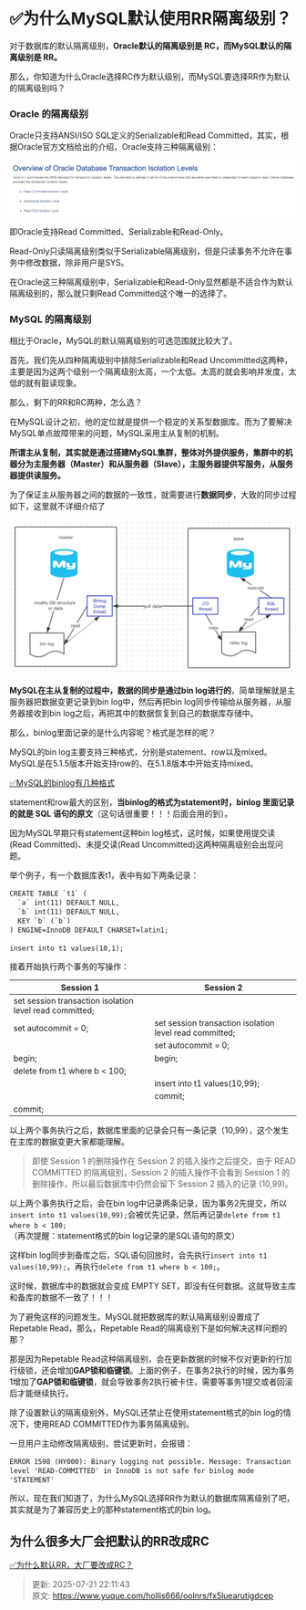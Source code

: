 # ✅为什么MySQL默认使用RR隔离级别？

对于数据库的默认隔离级别，**Oracle默认的隔离级别是 RC，而MySQL默认的隔离级别是 RR。**



那么，你知道为什么Oracle选择RC作为默认级别，而MySQL要选择RR作为默认的隔离级别吗？



### Oracle 的隔离级别


Oracle只支持ANSI/ISO SQL定义的Serializable和Read Committed，其实，根据Oracle官方文档给出的介绍，Oracle支持三种隔离级别：



![1671949151582-88e8b900-d35b-449d-b205-9b0770689cce.jpeg](./img/dvmZ_aUtQAo43kkF/1671949151582-88e8b900-d35b-449d-b205-9b0770689cce-286090.jpeg)



即Oracle支持Read Committed、Serializable和Read-Only。



Read-Only只读隔离级别类似于Serializable隔离级别，但是只读事务不允许在事务中修改数据，除非用户是SYS。



在Oracle这三种隔离级别中，Serializable和Read-Only显然都是不适合作为默认隔离级别的，那么就只剩Read Committed这个唯一的选择了。



### MySQL 的隔离级别


相比于Oracle，MySQL的默认隔离级别的可选范围就比较大了。



首先，我们先从四种隔离级别中排除Serializable和Read Uncommitted这两种，主要是因为这两个级别一个隔离级别太高，一个太低。太高的就会影响并发度，太低的就有脏读现象。



那么，剩下的RR和RC两种，怎么选？



在MySQL设计之初，他的定位就是提供一个稳定的关系型数据库。而为了要解决MySQL单点故障带来的问题，MySQL采用主从复制的机制。



**所谓主从复制，其实就是通过搭建MySQL集群，整体对外提供服务，集群中的机器分为主服务器（Master）和从服务器（Slave），主服务器提供写服务，从服务器提供读服务。**



为了保证主从服务器之间的数据的一致性，就需要进行**数据同步**，大致的同步过程如下，这里就不详细介绍了



![1671949151594-045df65d-f16e-41d9-8421-5c2779f49ce0.jpeg](./img/dvmZ_aUtQAo43kkF/1671949151594-045df65d-f16e-41d9-8421-5c2779f49ce0-893138.jpeg)



**MySQL在主从复制的过程中，数据的同步是通过bin log进行的**，简单理解就是主服务器把数据变更记录到bin log中，然后再把bin log同步传输给从服务器，从服务器接收到bin log之后，再把其中的数据恢复到自己的数据库存储中。



那么，binlog里面记录的是什么内容呢？格式是怎样的呢？



MySQL的bin log主要支持三种格式，分别是statement、row以及mixed。MySQL是在5.1.5版本开始支持row的、在5.1.8版本中开始支持mixed。



[✅MySQL的binlog有几种格式](https://www.yuque.com/hollis666/oolnrs/pl5wcg4cmn8dgufn)



statement和row最大的区别，**当binlog的格式为statement时，binlog 里面记录的就是 SQL 语句的原文**（这句话很重要！！！后面会用的到）。



因为MySQL早期只有statement这种bin log格式，这时候，如果使用提交读(Read Committed)、未提交读(Read Uncommitted)这两种隔离级别会出现问题。



举个例子，有一个数据库表t1，表中有如下两条记录：



```plain
CREATE TABLE `t1` (
  `a` int(11) DEFAULT NULL,
  `b` int(11) DEFAULT NULL,
  KEY `b` (`b`)
) ENGINE=InnoDB DEFAULT CHARSET=latin1;

insert into t1 values(10,1);
```



接着开始执行两个事务的写操作：



| **Session 1** | **Session 2** |
| --- | --- |
| set session transaction isolation level read committed; |  |
| set autocommit = 0; | set session transaction isolation level read committed; |
|  | set autocommit = 0; |
| begin; | begin; |
| delete from t1 where b < 100; | |
| | insert into t1 values(10,99); |
| | commit; |
| commit; | |




以上两个事务执行之后，数据库里面的记录会只有一条记录（10,99），这个发生在主库的数据变更大家都能理解。



> 即使 Session 1 的删除操作在 Session 2 的插入操作之后提交，由于 READ COMMITTED 的隔离级别，Session 2 的插入操作不会看到 Session 1 的删除操作，所以最后数据库中仍然会留下 Session 2 插入的记录 (10,99)。
>



以上两个事务执行之后，会在bin log中记录两条记录，因为事务2先提交，所以`insert into t1 values(10,99);`会被优先记录，然后再记录`delete from t1 where b < 100;`（再次提醒：statement格式的bin log记录的是SQL语句的原文）



这样bin log同步到备库之后，SQL语句回放时，会先执行`insert into t1 values(10,99);`，再执行`delete from t1 where b < 100;`。



这时候，数据库中的数据就会变成 EMPTY SET，即没有任何数据。这就导致主库和备库的数据不一致了！！！



为了避免这样的问题发生。MySQL就把数据库的默认隔离级别设置成了Repetable Read，那么，Repetable Read的隔离级别下是如何解决这样问题的那？



那是因为Repetable Read这种隔离级别，会在更新数据的时候不仅对更新的行加行级锁，还会增加**GAP锁和临键锁**。上面的例子，在事务2执行的时候，因为事务1增加了**GAP锁和临键锁**，就会导致事务2执行被卡住，需要等事务1提交或者回滚后才能继续执行。



除了设置默认的隔离级别外，MySQL还禁止在使用statement格式的bin log的情况下，使用READ COMMITTED作为事务隔离级别。



一旦用户主动修改隔离级别，尝试更新时，会报错：



```plain
ERROR 1598 (HY000): Binary logging not possible. Message: Transaction level 'READ-COMMITTED' in InnoDB is not safe for binlog mode 'STATEMENT'
```





所以，现在我们知道了，为什么MySQL选择RR作为默认的数据库隔离级别了吧，其实就是为了兼容历史上的那种statement格式的bin log。



## 为什么很多大厂会把默认的RR改成RC


[✅为什么默认RR，大厂要改成RC？](https://www.yuque.com/hollis666/oolnrs/moe9ws)



> 更新: 2025-07-21 22:11:43  
> 原文: <https://www.yuque.com/hollis666/oolnrs/fx5luearutigdcep>